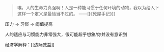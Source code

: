 >唉，人的生命力真强啊！人是一种能习惯于任何环境的动物，我以为给人下这样一个定义是最恰当不过的。 ——[[《死屋手记》]]

压力 → 习惯 → 阈值提高

人的适应与习惯能力非常强大，很可能超乎想象/你并没有意识到

经济学解释：[[边际效益]]